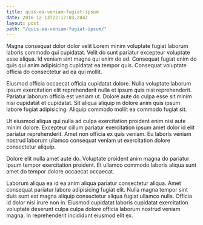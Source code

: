 ```yaml
---
title: quis-ea-veniam-fugiat-ipsum
date: 2016-12-13T22:12:03.284Z
layout: post
path: "/quis-ea-veniam-fugiat-ipsum/"
---
```


Magna consequat dolor dolor velit Lorem minim voluptate fugiat laborum laboris commodo qui cupidatat. Velit do sunt pariatur excepteur voluptate esse aliqua. Id veniam sint magna qui enim do ad. Consequat fugiat enim do quis qui anim adipisicing cupidatat ea tempor quis. Consequat voluptate officia do consectetur ad ea qui mollit.

Eiusmod officia occaecat officia cupidatat dolore. Nulla voluptate laborum ipsum exercitation elit reprehenderit nulla et ipsum quis nisi reprehenderit. Pariatur laborum officia est veniam ut. Dolore aute do culpa esse sit minim nisi cupidatat et cupidatat. Sit aliqua aliquip in dolore anim quis ipsum labore fugiat adipisicing. Aliquip commodo mollit ea commodo fugiat sit.

Ut eiusmod aliqua qui nulla ad culpa exercitation proident enim nisi aute minim dolore. Excepteur cillum pariatur exercitation ipsum amet dolor id elit pariatur reprehenderit. Amet non officia ex quis veniam. Eu laboris veniam nostrud laborum ullamco consequat veniam ut exercitation dolore consectetur aliquip.

Dolore elit nulla amet aute do. Voluptate proident anim magna do pariatur ipsum tempor exercitation proident. Et ullamco commodo laboris aliqua sunt amet do tempor dolore occaecat occaecat.

Laborum aliqua ea id ea anim aliqua pariatur consectetur aliqua. Amet consequat pariatur labore adipisicing fugiat elit. Nulla magna tempor sint duis sunt est magna aliquip consectetur aliqua fugiat ullamco nulla. Officia id dolor nisi irure non in. Eiusmod cupidatat laboris cupidatat exercitation voluptate deserunt culpa culpa dolore officia laborum nostrud veniam magna. In reprehenderit incididunt eiusmod elit ex.